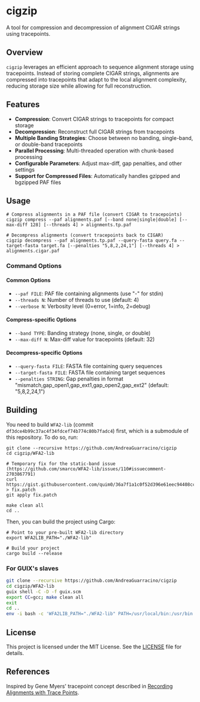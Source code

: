 # cigzip

A tool for compression and decompression of alignment CIGAR strings using tracepoints.

## Overview

`cigzip` leverages an efficient approach to sequence alignment storage using tracepoints. Instead of storing complete CIGAR strings, alignments are compressed into tracepoints that adapt to the local alignment complexity, reducing storage size while allowing for full reconstruction.

## Features

- **Compression**: Convert CIGAR strings to tracepoints for compact storage
- **Decompression**: Reconstruct full CIGAR strings from tracepoints
- **Multiple Banding Strategies**: Choose between no banding, single-band, or double-band tracepoints
- **Parallel Processing**: Multi-threaded operation with chunk-based processing
- **Configurable Parameters**: Adjust max-diff, gap penalties, and other settings
- **Support for Compressed Files**: Automatically handles gzipped and bgzipped PAF files

## Usage

```shell
# Compress alignments in a PAF file (convert CIGAR to tracepoints)
cigzip compress --paf alignments.paf [--band none|single|double] [--max-diff 128] [--threads 4] > alignments.tp.paf

# Decompress alignments (convert tracepoints back to CIGAR)
cigzip decompress --paf alignments.tp.paf --query-fasta query.fa --target-fasta target.fa [--penalties "5,8,2,24,1"] [--threads 4] > alignments.cigar.paf
```

### Command Options

#### Common Options
- `--paf FILE`: PAF file containing alignments (use "-" for stdin)
- `--threads N`: Number of threads to use (default: 4)
- `--verbose N`: Verbosity level (0=error, 1=info, 2=debug)

#### Compress-specific Options
- `--band TYPE`: Banding strategy (none, single, or double)
- `--max-diff N`: Max-diff value for tracepoints (default: 32)

#### Decompress-specific Options
- `--query-fasta FILE`: FASTA file containing query sequences
- `--target-fasta FILE`: FASTA file containing target sequences
- `--penalties STRING`: Gap penalties in format "mismatch,gap_open1,gap_ext1,gap_open2,gap_ext2" (default: "5,8,2,24,1")

## Building

You need to build `WFA2-lib` (commit `df3dce4b99c37ac4f34fdcef74b774c80b7fadc4`) first, which is a submodule of this repository. To do so, run:

```shell
git clone --recursive https://github.com/AndreaGuarracino/cigzip
cd cigzip/WFA2-lib

# Temporary fix for the static-band issue (https://github.com/smarco/WFA2-lib/issues/110#issuecomment-2703867791)
curl https://gist.githubusercontent.com/quim0/36a7f1a1c0f52d396e61eec94408cc46/raw/02b118bee2b9b3c6e690ae82f22650b07c719ad5/gistfile1.txt > fix.patch
git apply fix.patch

make clean all
cd ..
```

Then, you can build the project using Cargo:

```shell
# Point to your pre-built WFA2-lib directory
export WFA2LIB_PATH="./WFA2-lib"

# Build your project
cargo build --release
```

### For GUIX's slaves

```bash
git clone --recursive https://github.com/AndreaGuarracino/cigzip
cd cigzip/WFA2-lib
guix shell -C -D -f guix.scm
export CC=gcc; make clean all
exit
cd ..
env -i bash -c 'WFA2LIB_PATH="./WFA2-lib" PATH=/usr/local/bin:/usr/bin:/bin ~/.cargo/bin/cargo build --release'
```

## License

This project is licensed under the MIT License. See the [LICENSE](LICENSE) file for details.

## References
Inspired by Gene Myers' tracepoint concept described in [Recording Alignments with Trace Points](https://dazzlerblog.wordpress.com/2015/11/05/trace-points/).